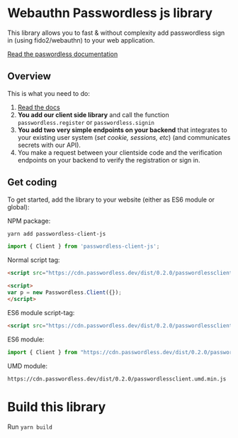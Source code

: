 # Webauthn Passwordless js library

This library allows you to fast & without complexity add passwordless sign in (using fido2/webauthn) to your web application.

[Read the paswordless documentation](https://docs.passwordless.dev/)

## Overview

This is what you need to do:

1. [Read the docs](https://docs.passwordless.dev/)
3. **You add our client side library** and call the function `passwordless.register` or `passwordless.signin`
4. **You add two very simple endpoints on your backend** that integrates to your existing user system (*set cookie, sessions, etc*) (and communicates secrets with our API).
5. You make a request between your clientside code and the verification endpoints on your backend to verify the registration or sign in.
 
## Get coding
To get started, add the library to your website (either as ES6 module or global):

NPM package:
```bash
yarn add passwordless-client-js
```

```js
import { Client } from 'passwordless-client-js';
```

Normal script tag:
```html
<script src="https://cdn.passwordless.dev/dist/0.2.0/passwordlessclient.iife.min.js" crossorigin="anonymous"></script>

<script>
var p = new Passwordless.Client({});
</script>
```

ES6 module script-tag:
```html
<script src="https://cdn.passwordless.dev/dist/0.2.0/passwordlessclient.min.mjs" crossorigin="anonymous"></script>
```

ES6 module:
```js
import { Client } from "https://cdn.passwordless.dev/dist/0.2.0/passwordlessclient.min.mjs"
```

UMD module:
```
https://cdn.passwordless.dev/dist/0.2.0/passwordlessclient.umd.min.js
```

# Build this library

Run `yarn build`
